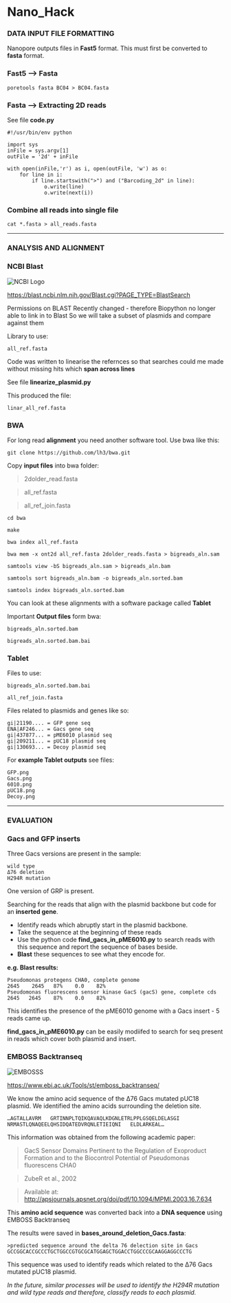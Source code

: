 # Nano_Hack

### DATA INPUT FILE FORMATTING

Nanopore outputs files in **Fast5** format. This must first be converted to **fasta** format.

### Fast5 --> Fasta 

	poretools fasta BC04 > BC04.fasta

### Fasta --> Extracting 2D reads

See file **code.py**

    #!/usr/bin/env python

    import sys
    inFile = sys.argv[1]
    outFile = '2d' + inFile

    with open(inFile,'r') as i, open(outFile, 'w') as o:
    	for line in i:
	    	if line.startswith(">") and ("Barcoding_2d" in line):
		    	o.write(line)
		    	o.write(next(i))

### Combine all reads into single file

	cat *.fasta > all_reads.fasta
	
------------------------------------------------------------------------------------------------------------------

### ANALYSIS AND ALIGNMENT 

### NCBI Blast
![NCBI Logo](https://blast.ncbi.nlm.nih.gov/images/nucleutide-blast-cover.png)

https://blast.ncbi.nlm.nih.gov/Blast.cgi?PAGE_TYPE=BlastSearch

Permissions on BLAST Recently changed - therefore Biopython no longer able to link in to Blast
So we will take a subset of plasmids and compare against them 

Library to use:

	all_ref.fasta

Code was written to linearise the refernces so that searches could me made without missing hits which **span across lines**

See file **linearize_plasmid.py**

This produced the file:
	
	linar_all_ref.fasta

### BWA

For long read **alignment** you need another software tool. Use bwa like this:

    git clone https://github.com/lh3/bwa.git

 Copy **input files** into bwa folder:
 
 > 2dolder_read.fasta
 
 > all_ref.fasta
 
 > all_ref_join.fasta
    
    cd bwa

    make 

    bwa index all_ref.fasta

    bwa mem -x ont2d all_ref.fasta 2dolder_reads.fasta > bigreads_aln.sam

    samtools view -bS bigreads_aln.sam > bigreads_aln.bam

    samtools sort bigreads_aln.bam -o bigreads_aln.sorted.bam
    
    samtools index bigreads_aln.sorted.bam

  You can look at these alignments with a software package called **Tablet**

Important **Output files** form bwa:
	
	bigreads_aln.sorted.bam
	
	bigreads_aln.sorted.bam.bai

	
### Tablet

Files to use:

	bigreads_aln.sorted.bam.bai
	
	all_ref_join.fasta

Files related to plasmids and genes like so:

	gi|21190.... = GFP gene seq
	ENA|AF246... = Gacs gene seq
	gi|437877... = pME6010 plasmid seq
	gi|209211... = pUC18 plasmid seq
	gi|130693... = Decoy plasmid seq
	
For **example Tablet outputs** see files:

	GFP.png
	Gacs.png
	6010.png
	pUC18.png
	Decoy.png
	
------------------------------------------------------------------------------------------------------------------

### EVALUATION 

### Gacs and GFP inserts

Three Gacs versions are present in the sample:
	
	wild type
	Δ76 deletion
	H294R mutation
	
One version of GRP is present.
	
Searching for the reads that align with the plasmid backbone but code for an **inserted gene**.

- Identify reads which abruptly start in the plasmid backbone.
- Take the sequence at the beginning of these reads
- Use the python code **find_gacs_in_pME6010.py** to search reads with this sequence and report the sequence of bases beside.
- **Blast** these sequences to see what they encode for.

**e.g. Blast results:**

	Pseudomonas protegens CHA0, complete genome                          2645    2645   87%    0.0    82% 
	Pseudomonas fluorescens sensor kinase GacS (gacS) gene, complete cds 2645   2645    87%    0.0    82% 
	
This identifies the presence of the pME6010 genome with a Gacs insert - 5 reads came up.

**find_gacs_in_pME6010.py** can be easily modiifed to search for seq present in reads which cover both plasmid and insert.


### EMBOSS Backtranseq

![EMBOSSS](https://www.ebi.ac.uk/web_guidelines/images/logos/EMBL-EBI/EMBL_EBI_Logo_black.png)

https://www.ebi.ac.uk/Tools/st/emboss_backtranseq/

We know the amino acid sequence of the Δ76 Gacs mutated pUC18 plasmid.
We identified the amino acids surrounding the deletion site.

	…AGTALLAVRM   GRTINNPLTQIKQAVAQLKDGNLETRLPPLGSQELDELASGI
	NRMASTLQNAQEELQHSIDQATEDVRQNLETIEIQNI   ELDLARKEAL…
	
This information was obtained from the following academic paper:

> GacS Sensor Domains Pertinent to the Regulation of Exoproduct Formation and 
> to the Biocontrol Potential of Pseudomonas fluorescens CHA0
	
> ZubeR et al., 2002

> Available at: http://apsjournals.apsnet.org/doi/pdf/10.1094/MPMI.2003.16.7.634

This **amino acid sequence** was converted back into a **DNA sequence** using EMBOSS Backtranseq


The results were saved in **bases_around_deletion_Gacs.fasta**:

	>predicted sequence around the delta 76 delection site in Gacs
	GCCGGCACCGCCCTGCTGGCCGTGCGCATGGAGCTGGACCTGGCCCGCAAGGAGGCCCTG

This sequence was used to identify reads which related to the Δ76 Gacs mutated pUC18 plasmid.

*In the future, similar processes will be used to identify the H294R mutation and wild type reads and therefore, classify reads to each plasmid.*
